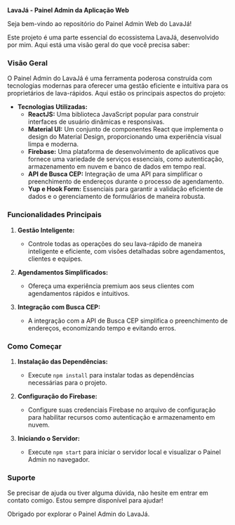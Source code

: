 
**LavaJá - Painel Admin da Aplicação Web**

Seja bem-vindo ao repositório do Painel Admin Web do LavaJá!

Este projeto é uma parte essencial do ecossistema LavaJá, desenvolvido por mim. Aqui está uma visão geral do que você precisa saber:

### Visão Geral

O Painel Admin do LavaJá é uma ferramenta poderosa construída com tecnologias modernas para oferecer uma gestão eficiente e intuitiva para os proprietários de lava-rápidos. Aqui estão os principais aspectos do projeto:

- **Tecnologias Utilizadas:**
  - **ReactJS:** Uma biblioteca JavaScript popular para construir interfaces de usuário dinâmicas e responsivas.
  - **Material UI:** Um conjunto de componentes React que implementa o design do Material Design, proporcionando uma experiência visual limpa e moderna.
  - **Firebase:** Uma plataforma de desenvolvimento de aplicativos que fornece uma variedade de serviços essenciais, como autenticação, armazenamento em nuvem e banco de dados em tempo real.
  - **API de Busca CEP:** Integração de uma API para simplificar o preenchimento de endereços durante o processo de agendamento.
  - **Yup e Hook Form:** Essenciais para garantir a validação eficiente de dados e o gerenciamento de formulários de maneira robusta.

### Funcionalidades Principais

1. **Gestão Inteligente:**
   - Controle todas as operações do seu lava-rápido de maneira inteligente e eficiente, com visões detalhadas sobre agendamentos, clientes e equipes.

2. **Agendamentos Simplificados:**
   - Ofereça uma experiência premium aos seus clientes com agendamentos rápidos e intuitivos.

3. **Integração com Busca CEP:**
   - A integração com a API de Busca CEP simplifica o preenchimento de endereços, economizando tempo e evitando erros.

### Como Começar

1. **Instalação das Dependências:**
   - Execute `npm install` para instalar todas as dependências necessárias para o projeto.

2. **Configuração do Firebase:**
   - Configure suas credenciais Firebase no arquivo de configuração para habilitar recursos como autenticação e armazenamento em nuvem.

3. **Iniciando o Servidor:**
   - Execute `npm start` para iniciar o servidor local e visualizar o Painel Admin no navegador.

### Suporte

Se precisar de ajuda ou tiver alguma dúvida, não hesite em entrar em contato comigo. Estou sempre disponível para ajudar!

Obrigado por explorar o Painel Admin do LavaJá. 
